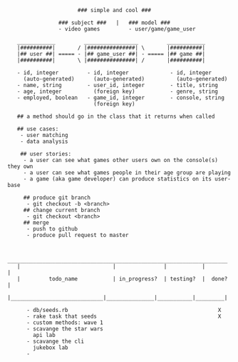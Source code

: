                           ### simple and cool ###

                    ### subject ###   |   ### model ###
                    - video games         - user/game/game_user

       ____________         _________________         ____________
       |##########|       / |###############| \       |##########|
       |## user ##| ===== - |## game_user ##| - ===== |## game ##|
       |##########|       \ |###############| /       |##########|

       - id, integer         - id, integer             - id, integer
         (auto-generated)      (auto-generated)          (auto-generated)
       - name, string        - user_id, integer        - title, string
       - age, integer          (foreign key)           - genre, string
       - employed, boolean   - game_id, integer        - console, string
                               (foreign key)

       ## a method should go in the class that it returns when called

       ## use cases:
        - user matching
        - data analysis

        ## user stories:
         - a user can see what games other users own on the console(s) they own
         - a user can see what games people in their age group are playing
         - a game (aka game developer) can produce statistics on its user-base

         ## produce git branch
          - git checkout -b <branch>
         ## change current branch
          - git checkout <branch>
         ## merge
          - push to github
          - produce pull request to master


       _____________________________________________________________________
       |                             |               |           |         |
       |         todo_name           | in_progress?  | testing?  |  done?  |
       |_____________________________|_______________|___________|_________|

          - db/seeds.rb                                               X
          - rake task that seeds                                      X
          - custom methods: wave 1
          - scavange the star wars
            api lab
          - scavange the cli
            jukebox lab
          -
